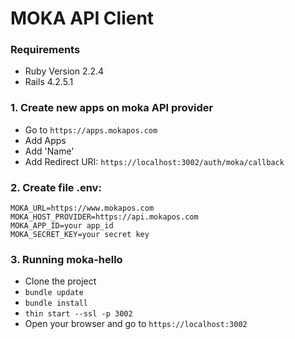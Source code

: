 # MOKA API Client

### Requirements
* Ruby Version 2.2.4
* Rails 4.2.5.1




### 1. Create new apps on moka API provider
* Go to `https://apps.mokapos.com`
* Add Apps
* Add 'Name'
* Add Redirect URI: `https://localhost:3002/auth/moka/callback`

### 2. Create file .env:
```
MOKA_URL=https://www.mokapos.com
MOKA_HOST_PROVIDER=https://api.mokapos.com
MOKA_APP_ID=your app_id
MOKA_SECRET_KEY=your secret key
```

### 3. Running moka-hello
* Clone the project
* `bundle update`
* `bundle install`
* `thin start --ssl -p 3002`
* Open your browser and go to `https://localhost:3002`
